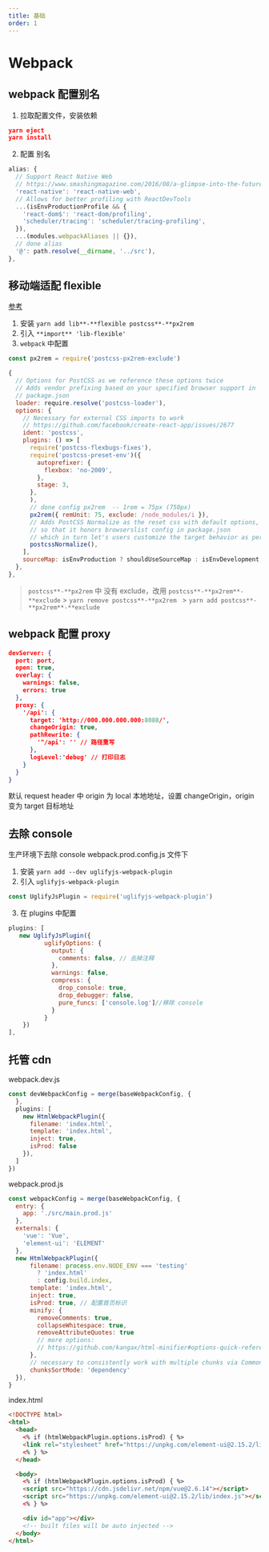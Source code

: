 ```yaml
---
title: 基础
order: 1
---
```


# Webpack

## webpack 配置别名

1. 拉取配置文件，安装依赖

```json
yarn eject
yarn install
```

2. 配置 别名

```javascript
alias: {
  // Support React Native Web
  // https://www.smashingmagazine.com/2016/08/a-glimpse-into-the-future-with-react-native-for-we
  'react-native': 'react-native-web',
  // Allows for better profiling with ReactDevTools
  ...(isEnvProductionProfile && {
    'react-dom$': 'react-dom/profiling',
    'scheduler/tracing': 'scheduler/tracing-profiling',
  }),
  ...(modules.webpackAliases || {}),
  // done alias
  '@': path.resolve(__dirname, '../src'),
},
```

## 移动端适配 flexible

[参考](https://zhuanlan.zhihu.com/p/148529375)

1. 安装 `yarn add lib**-**flexible postcss**-**px2rem`
2. 引入 `**import** 'lib-flexible'`
3. `webpack` 中配置

```javascript
const px2rem = require('postcss-px2rem-exclude')
```

```javascript
{
  // Options for PostCSS as we reference these options twice
  // Adds vendor prefixing based on your specified browser support in
  // package.json
  loader: require.resolve('postcss-loader'),
  options: {
    // Necessary for external CSS imports to work
    // https://github.com/facebook/create-react-app/issues/2677
    ident: 'postcss',
    plugins: () => [
      require('postcss-flexbugs-fixes'),
      require('postcss-preset-env')({
        autoprefixer: {
          flexbox: 'no-2009',
        },
        stage: 3,
      },
      ),
      // done config px2rem  -- 1rem = 75px (750px)
      px2rem({ remUnit: 75, exclude: /node_modules/i }),
      // Adds PostCSS Normalize as the reset css with default options,
      // so that it honors browserslist config in package.json
      // which in turn let's users customize the target behavior as per their needs.
      postcssNormalize(),
    ],
    sourceMap: isEnvProduction ? shouldUseSourceMap : isEnvDevelopment,
  },
},
```

> `postcss**-**px2rem` 中 没有 exclude，改用 `postcss**-**px2rem**-**exclude` > `yarn remove postcss**-**px2rem ` > `yarn add postcss**-**px2rem**-**exclude`

## webpack 配置 proxy

```json
devServer: {
  port: port,
  open: true,
  overlay: {
    warnings: false,
    errors: true
  },
  proxy: {
    '/api': {
      target: 'http://000.000.000.000:8088/',
      changeOrigin: true,
      pathRewrite: {
        '^/api': '' // 路径重写
      },
      logLevel:'debug' // 打印日志
    }
  }
}
```

默认 request header 中 origin 为 local 本地地址，设置 changeOrigin，origin 变为 target 目标地址

## 去除 console

生产环境下去除 console
webpack.prod.config.js 文件下

1. 安装 `yarn add --dev uglifyjs-webpack-plugin`
2. 引入 `uglifyjs-webpack-plugin`

```javascript
const UglifyJsPlugin = require('uglifyjs-webpack-plugin')
```

3. 在 plugins 中配置

```javascript
plugins: [
   new UglifyJsPlugin({
          uglifyOptions: {
            output: {
              comments: false, // 去掉注释
            },
            warnings: false,
            compress: {
              drop_console: true,
              drop_debugger: false,
              pure_funcs: ['console.log']//移除 console
            }
          }
    })
],
```

## 托管 cdn

webpack.dev.js

```javascript
const devWebpackConfig = merge(baseWebpackConfig, {
  },
  plugins: [
    new HtmlWebpackPlugin({
      filename: 'index.html',
      template: 'index.html',
      inject: true,
      isProd: false
    }),
  ]
})
```

webpack.prod.js

```javascript
const webpackConfig = merge(baseWebpackConfig, {
  entry: {
    app: './src/main.prod.js'
  },
  externals: {
    'vue': 'Vue',
    'element-ui': 'ELEMENT'
  },
  new HtmlWebpackPlugin({
      filename: process.env.NODE_ENV === 'testing'
        ? 'index.html'
        : config.build.index,
      template: 'index.html',
      inject: true,
      isProd: true, // 配置首页标识
      minify: {
        removeComments: true,
        collapseWhitespace: true,
        removeAttributeQuotes: true
        // more options:
        // https://github.com/kangax/html-minifier#options-quick-reference
      },
      // necessary to consistently work with multiple chunks via CommonsChunkPlugin
      chunksSortMode: 'dependency'
  }),
}
```

index.html

```html
<!DOCTYPE html>
<html>
  <head>
    <% if (htmlWebpackPlugin.options.isProd) { %>
    <link rel="stylesheet" href="https://unpkg.com/element-ui@2.15.2/lib/theme-chalk/index.css" />
    <% } %>
  </head>

  <body>
    <% if (htmlWebpackPlugin.options.isProd) { %>
    <script src="https://cdn.jsdelivr.net/npm/vue@2.6.14"></script>
    <script src="https://unpkg.com/element-ui@2.15.2/lib/index.js"></script>
    <% } %>

    <div id="app"></div>
    <!-- built files will be auto injected -->
  </body>
</html>
```

##
